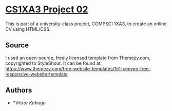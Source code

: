 # <ins>CS1XA3 Project 02</ins>

This is part of a university-class project, COMPSCI 1XA3, to create an online CV using HTML/CSS.

## Source

I used an open-source, freely licensed template from Themezy.com, copyrighted to StyleShout. 
It can be found at: https://www.themezy.com/free-website-templates/151-ceevee-free-responsive-website-template

## Authors
* **Victor Kabugo*